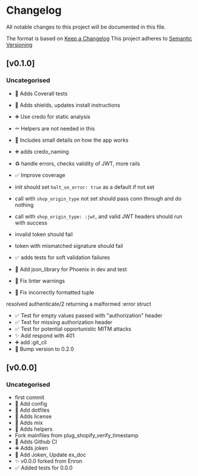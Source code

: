 # Changelog
All notable changes to this project will be documented in this file.

The format is based on [Keep a Changelog](https://keepachangelog.com/en/1.0.0/)
This project adheres to [Semantic Versioning](https://semver.org/spec/v2.0.0.html)

## [v0.1.0]
### Uncategorised
- 👷 Adds Coverall tests
- 📝 Adds shields, updates install instructions
- ➕ Use credo for static analysis
- ⚰️ Helpers are not needed in this
- 📝 Includes small details on how the app works
- ➕ adds credo_naming
- ♻️ handle errors, checks validity of JWT, more rails
- ✅ Improve coverage

- init should set `halt_on_error: true` as a default if not set
- call with `shop_origin_type` not set should pass conn through and do nothing
- call with `shop_origin_type: :jwt`, and valid JWT headers should run with success
- invalid token should fail
- token with mismatched signature should fail
- ✅ adds tests for soft validation failures
- 🔧 Add json_library for Phoenix in dev and test
- 🚨 Fix linter warnings
- 🐛 Fix incorrectly formatted tuple

resolved authenticate/2 returning a malformed :error struct
- ✅ Test for empty values passed with "authorization" header
- ✅ Test for missing authorization header
- ✅ Test for potential opportunistic MITM attacks
- ✨ Add respond with 401
- ➕ add :git_cli
- :rocket: Bump version to 0.2.0

## [v0.0.0]
### Uncategorised
- first commit
- 🔧 Add config
- 🔧 Add dotfiles
- 📄 Adds license
- 🎉 Adds mix
- 🎉 Adds helpers
- Fork mainfiles from plug_shopify_verify_timestamp
- 👷 Adds Github CI
- ➕ Adds joken
- 📌 Add Joken, Update ex_doc
- ✨ v0.0.0 forked from Enron
- ✅ Added tests for 0.0.0

